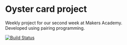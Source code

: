 # Oyster card project #

Weekly project for our second week at Makers Academy.<br/>
Developed using pairing programming.

[![Build Status](https://travis-ci.org/emanuelegorga/oyster-cards.svg?branch=master)](https://travis-ci.org/emanuelegorga/oyster-cards)
